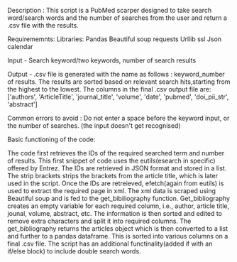 Description : This script is a PubMed scarper designed to take search word/search words and the number of searches from the user and return a .csv file with the results.

Requirememnts:
Libraries:
Pandas 
Beautiful soup 
requests 
Urllib
ssl
Json
calendar

Input - Search keyword/two keywords, number of search results

Output - .csv file is generated with the name as follows : keyword_number of results. 
The results are sorted based on relevant search hits,starting from the highest to the lowest.
The columns in the final .csv output file are:
['authors', 'ArticleTitle', 'journal_title', 'volume', 'date', 'pubmed', 'doi_pii_str', 'abstract']

Common errors to avoid : Do not enter a space before the keyword input, or the number of searches. (the input doesn't get recognised)

Basic functioning of the code:

The code first retrieves the IDs of the required searched term and number of results. This first snippet of code 
uses the eutils(esearch in specific) offered by Entrez. The IDs are retrieved in JSON format and stored in a list.
The strip brackets strips the brackets from the article title, which is later used in the script.
Once the IDs are retreieved, efetch(again from eutils) is used to extract the required page in xml. The xml data is scraped using Beautiful soup and is fed to the get_bibiliography function.
Get_bibliography creates an empty variable for each required column, i.e., author, article title, jounal, volume, abstract, etc. The information is then sorted and edited to remove extra characters and split it into required columns. 
The get_bibliography returns the articles object which is then converted to a list and further to a pandas dataframe. This is sorted into various columns on a final .csv file. 
The script has an additional functinality(added if with an if/else block) to include double search words.
